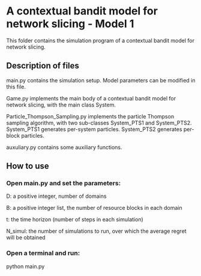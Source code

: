 # A contextual bandit model for network slicing - Model 1 

This folder contains the simulation program of a contextual bandit model for 
network slicing. 

## Description of files

main.py contains the simulation setup. Model parameters can be modified in this file.

Game.py implements the main body of a contextual bandit model for network slicing, with the main class System. 

Particle_Thompson_Sampling.py implements the particle Thompson sampling algorithm, with two sub-classes System_PTS1 and System_PTS2. System_PTS1 generates per-system particles. System_PTS2 generates per-block particles. 

auxuliary.py contains some auxiliary functions. 

## How to use

### Open main.py and set the parameters: 

D: a positive integer, number of domains

B: a positive integer list, the number of resource blocks in each domain

t: the time horizon (number of steps in each simulation)

N_simul: the number of simulations to run, over which the average regret will be obtained

### Open a terminal and run:

python main.py
